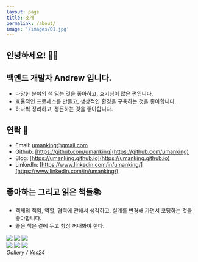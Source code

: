 ```yaml
---
layout: page
title: 소개
permalink: /about/
image: '/images/01.jpg'
---
```


## 안녕하세요! 🙋‍♂️
## 백엔드 개발자 Andrew 입니다. 

- 다양한 분야의 책 읽는 것을 좋아하고, 호기심이 많은 편입니다. 
- 효율적인 프로세스를 만들고, 생상적인 환경을 구축하는 것을 좋아합니다. 
- 하나씩 정리하고, 정돈하는 것을 좋아합니다. 


## 연락 📧
- Email: [umanking@gmail.com](mailto:umanking@gmail.com)
- Github: [https://github.com/umanking](https://github.com/umanking)
- Blog: [https://umanking.github.io](https://umanking.github.io)
- LinkedIn: [https://www.linkedin.com/in/umanking/](https://www.linkedin.com/in/umanking/)


## 좋아하는 그리고 읽은 책들📚
- 객체의 책임, 역할, 협력에 관해서 생각하고, 설계를 변경해 가면서 코딩하는 것을 좋아합니다.
- 좋은 책은 곁에 두고 항상 꺼내봐야 한다.
<div class="gallery-box">
  <div class="gallery">
    <img src="http://image.yes24.com/goods/74219491/XL">
    <img src="http://image.yes24.com/goods/7951038/XL">
    <img src="http://image.yes24.com/goods/11681152/XL">
  </div>
  <div class="gallery">
    <img src="http://image.yes24.com/momo/TopCate511/MidCate005/51040273.jpg">
    <img src="http://image.yes24.com/goods/1778966/XL">
    <img src="http://image.yes24.com/goods/65551284/XL">
  </div>
  <em>Gallery / <a href="http://www.yes24.com/" target="_blank">Yes24</a></em>
</div>
